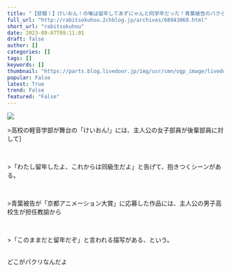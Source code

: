 ```yaml
---
title: "【悲報！】けいおん！の唯は留年してあずにゃんと同学年だった！青葉被告のパクられを京都新聞伝える｜ラビット速報"
full_url: "http://rabitsokuhou.2chblog.jp/archives/68943068.html"
short_url: "rabitsokuhou"
date: 2023-09-07T09:11:01
draft: false
author: []
categories: []
tags: []
keywords: []
thumbnail: "https://parts.blog.livedoor.jp/img/usr/cmn/ogp_image/livedoor.png"
popular: False
latest: True
trend: False
featured: "False"
---
```


![](https://parts.blog.livedoor.jp/img/usr/cmn/ogp_image/livedoor.png)

<p><p>>高校の軽音学部が舞台の「けいおん!」には、主人公の女子部員が後輩部員に対して]</p> <br> <p>>「わたし留年したよ、これからは同級生だよ」と告げて、抱きつくシーンがある。</p> <br> <p>>青葉被告が「京都アニメーション大賞」に応募した作品には、主人公の男子高校生が担任教諭から</p> <br> <p>>「このままだと留年だぞ」と言われる描写がある、という。</p> <br> どこがパクリなんだよ</p> 